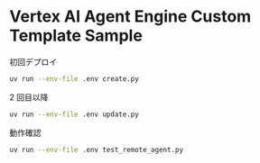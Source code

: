 # Vertex AI Agent Engine Custom Template Sample

初回デプロイ

```bash
uv run --env-file .env create.py
```

2 回目以降

```bash
uv run --env-file .env update.py
```

動作確認

```bash
uv run --env-file .env test_remote_agent.py
```
